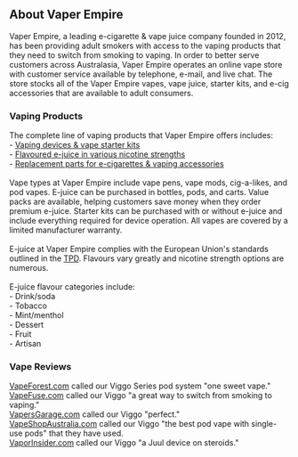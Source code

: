 <h2>About Vaper Empire</h2>
Vaper Empire, a leading e-cigarette & vape juice company founded in 2012, has been providing adult smokers with access to the vaping products that they need to switch from smoking to vaping. In order to better serve customers across Australasia, Vaper Empire operates an online vape store with customer service available by telephone, e-mail, and live chat. The store stocks all of the Vaper Empire vapes, vape juice, starter kits, and e-cig accessories that are available to adult consumers.

<h3>Vaping Products</h3>
The complete line of vaping products that Vaper Empire offers includes:
<br>- <a href="https://www.vaperempire.com.au/product-store.html">Vaping devices & vape starter kits</a>
<br>- <a href="https://www.vaperempire.com.au/e-liquid-store.html">Flavoured e-juice in various nicotine strengths</a>
<br>- <a href="https://www.vaperempire.com.au/product-store/accessories-range.html">Replacement parts for e-cigarettes & vaping accessories</a>
<br>
<br>
Vape types at Vaper Empire include vape pens, vape mods, cig-a-likes, and pod vapes. E-juice can be purchased in bottles, pods, and carts. Value packs are available, helping customers save money when they order premium e-juice. Starter kits can be purchased with or without e-juice and include everything required for device operation. All vapes are covered by a limited manufacturer warranty.
<br>
<br>
E-juice at Vaper Empire complies with the European Union's standards outlined in the <a href="https://health.ec.europa.eu/system/files/2016-11/dir_201440_en_0.pdf">TPD</a>. Flavours vary greatly and nicotine strength options are numerous.
<br>
<br>
E-juice flavour categories include:
<br>- Drink/soda
<br>- Tobacco
<br>- Mint/menthol
<br>- Dessert
<br>- Fruit
<br>- Artisan

<h3>Vape Reviews</h3>
<a href="https://vapeforest.com/viggo-pod-vape-review/">VapeForest.com</a> called our Viggo Series pod system "one sweet vape."
<br><a href="https://blog.vapefuse.com/vaper-empire-viggo-review/">VapeFuse.com</a> called our Viggo "a great way to switch from smoking to vaping."
<br><a href="https://www.vapersgarage.com/hardware-review-viggo-pod-kit-vaper-empire/">VapersGarage.com</a> called our Viggo "perfect."
<br><a href="https://vapeshopaustralia.com/vaper-empire-viggo-series-review/">VapeShopAustralia.com</a> called our Viggo "the best pod vape with single-use pods" that they have used.
<br><a href="https://vaporinsider.com/viggo-pod-vape-review-the-perfect-e-cig/">VaporInsider.com</a> called our Viggo "a Juul device on steroids."
